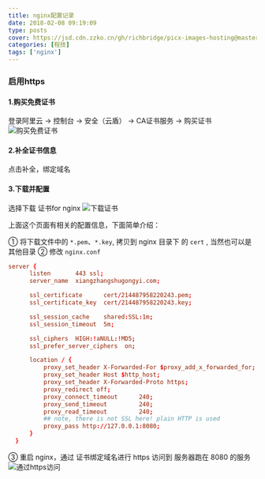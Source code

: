 ```yaml
---
title: nginx配置记录
date: 2018-02-08 09:19:09
type: posts
cover: https://jsd.cdn.zzko.cn/gh/richbridge/picx-images-hosting@master/thumbnail/CPA-审计.jpg
categories: [程技]
tags: ['nginx']
---
```

### 启用https

<!--more-->

#### 1.购买免费证书
登录阿里云 -> 控制台 -> 安全（云盾） -> CA证书服务 -> 购买证书
![购买免费证书](http://img.saodiyang.com/Fr8xZ-Z1ylYPcoN1PCTk_5SDm6TM.png)


#### 2.补全证书信息
点击补全，绑定域名

#### 3.下载并配置
选择下载 证书for nginx
![下载证书](http://img.saodiyang.com/FnMUOU4IZY2ZbMZcqggp4v7JHtej.png)

上面这个页面有相关的配置信息，下面简单介绍：

① 将下载文件中的 `*.pem`、`*.key`, 拷贝到 nginx 目录下 的 `cert` , 当然也可以是其他目录
② 修改 `nginx.conf`
```conf
server {
      listen       443 ssl;
      server_name  xiangzhangshugongyi.com;

      ssl_certificate      cert/214487958220243.pem;
      ssl_certificate_key  cert/214487958220243.key;

      ssl_session_cache    shared:SSL:1m;
      ssl_session_timeout  5m;

      ssl_ciphers  HIGH:!aNULL:!MD5;
      ssl_prefer_server_ciphers  on;

      location / {
          proxy_set_header X-Forwarded-For $proxy_add_x_forwarded_for;
          proxy_set_header Host $http_host;
          proxy_set_header X-Forwarded-Proto https;
          proxy_redirect off;
          proxy_connect_timeout      240;
          proxy_send_timeout         240;
          proxy_read_timeout         240;
          ## note, there is not SSL here! plain HTTP is used
          proxy_pass http://127.0.0.1:8080;
      }
  }
```
③ 重启 nginx，通过 证书绑定域名进行 https 访问到 服务器跑在 8080 的服务
![通过https访问](http://img.saodiyang.com/FtTXB9QIYoZOlPFKsGg-ImxbL58N.png)
